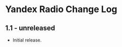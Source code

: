 Yandex Radio Change Log
======================

1.1 - unreleased
----------------

  * Initial release.
